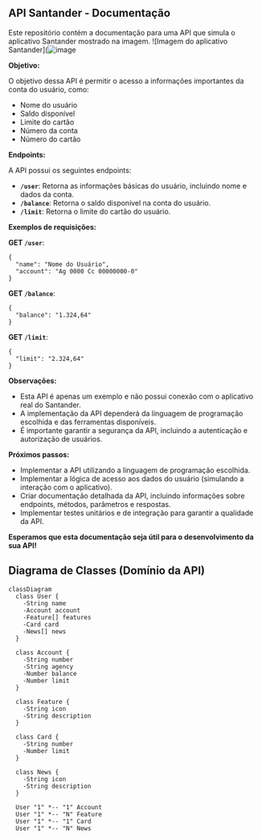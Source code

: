 ## API Santander - Documentação

Este repositório contém a documentação para uma API que simula o aplicativo Santander mostrado na imagem.
![Imagem do aplicativo Santander](![image](https://github.com/user-attachments/assets/a391b960-704b-47b5-ac89-c31097d0beb7)

**Objetivo:**

O objetivo dessa API é permitir o acesso a informações importantes da conta do usuário, como:

- Nome do usuário
- Saldo disponível
- Limite do cartão
- Número da conta
- Número do cartão

**Endpoints:**

A API possui os seguintes endpoints:

- **`/user`**: Retorna as informações básicas do usuário, incluindo nome e dados da conta.
- **`/balance`**: Retorna o saldo disponível na conta do usuário.
- **`/limit`**: Retorna o limite do cartão do usuário.

**Exemplos de requisições:**

**GET `/user`**:

```
{
  "name": "Nome do Usuário",
  "account": "Ag 0000 Cc 00000000-0"
}
```

**GET `/balance`**:

```
{
  "balance": "1.324,64"
}
```

**GET `/limit`**:

```
{
  "limit": "2.324,64"
}
```

**Observações:**

- Esta API é apenas um exemplo e não possui conexão com o aplicativo real do Santander.
- A implementação da API dependerá da linguagem de programação escolhida e das ferramentas disponíveis.
- É importante garantir a segurança da API, incluindo a autenticação e autorização de usuários.

**Próximos passos:**

- Implementar a API utilizando a linguagem de programação escolhida.
- Implementar a lógica de acesso aos dados do usuário (simulando a interação com o aplicativo).
- Criar documentação detalhada da API, incluindo informações sobre endpoints, métodos, parâmetros e respostas.
- Implementar testes unitários e de integração para garantir a qualidade da API.

**Esperamos que esta documentação seja útil para o desenvolvimento da sua API!**


## Diagrama de Classes (Domínio da API)

```mermaid
classDiagram
  class User {
    -String name
    -Account account
    -Feature[] features
    -Card card
    -News[] news
  }

  class Account {
    -String number
    -String agency
    -Number balance
    -Number limit
  }

  class Feature {
    -String icon
    -String description
  }

  class Card {
    -String number
    -Number limit
  }

  class News {
    -String icon
    -String description
  }

  User "1" *-- "1" Account
  User "1" *-- "N" Feature
  User "1" *-- "1" Card
  User "1" *-- "N" News
```
